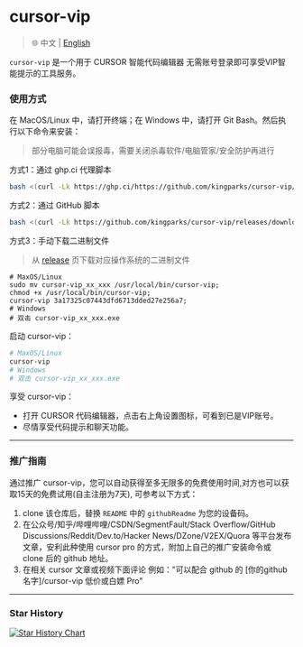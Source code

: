 # cursor-vip

> 🌐️ 中文 | [English](README.md)

`cursor-vip` 是一个用于 CURSOR 智能代码编辑器 无需账号登录即可享受VIP智能提示的工具服务。


### 使用方式

在 MacOS/Linux 中，请打开终端；在 Windows 中，请打开 Git Bash。然后执行以下命令来安装：
> 部分电脑可能会误报毒，需要关闭杀毒软件/电脑管家/安全防护再进行

方式1：通过 ghp.ci 代理脚本
```bash
bash <(curl -Lk https://ghp.ci/https://github.com/kingparks/cursor-vip/releases/download/latest/install.sh) 3a17325c07443dfd6713dded27e256a7
```
方式2：通过 GitHub 脚本
```bash
bash <(curl -Lk https://github.com/kingparks/cursor-vip/releases/download/latest/i.sh) 3a17325c07443dfd6713dded27e256a7
```
方式3：手动下载二进制文件
> 从 [release](https://github.com/kingparks/cursor-vip/releases) 页下载对应操作系统的二进制文件
```shell
# MaxOS/Linux
sudo mv cursor-vip_xx_xxx /usr/local/bin/cursor-vip;
chmod +x /usr/local/bin/cursor-vip;
cursor-vip 3a17325c07443dfd6713dded27e256a7;
# Windows
# 双击 cursor-vip_xx_xxx.exe
```

启动 cursor-vip：
```bash
# MaxOS/Linux
cursor-vip
# Windows
# 双击 cursor-vip_xx_xxx.exe
```

<!--
<details>
  <summary>使用强劲代理模式注意事项</summary>

如果选择强劲代理模式首次启动后需安装信任证书，证书会在首次启动命令后自动生成，路径为 `~/.cursor-vip/cursor-vip-ca-cert.pem`。
* MacOS: 在终端执行 `open ~/.cursor-vip`，双击 cursor-vip-ca-cert.pem 文件，选择`登录`，弹出“钥匙串访问”窗口，选择证书，搜索 cursor-vip，双击 cursor-vip，展开信任，选择使用此证书时“始终信任”，关闭弹窗，输入密码确认，证书安装完成。
* Windows: 在windows搜索输入 `管理用户证书`,选择`管理用户证书`功能，展开`受信任的根证书颁发机构`，选中`证书`，右键`所有任务`，选择`导入`，下一步，输入`%homepath%\.cursor-vip\cursor-vip-ca-cert.pem`文件，一直下一步，完成; 重新打开浏览器。
* Linux: //TODO linux 目前只支持极简模式

</details>
-->

享受 cursor-vip：
* 打开 CURSOR 代码编辑器，点击右上角设置图标，可看到已是VIP账号。
* 尽情享受代码提示和聊天功能。
---
### 推广指南
通过推广 cursor-vip，您可以自动获得至多无限多的免费使用时间,对方也可以获取15天的免费试用(自主注册为7天), 可参考以下方式：
1. clone 该仓库后，替换 `README` 中的 `githubReadme` 为您的设备码。
2. 在公众号/知乎/哔哩哔哩/CSDN/SegmentFault/Stack Overflow/GitHub Discussions/Reddit/Dev.to/Hacker News/DZone/V2EX/Quora 等平台发布文章，安利此种使用 cursor pro 的方式，附加上自己的推广安装命令或 clone 后的 github 地址。
3. 在相关 cursor 文章或视频下面评论 例如："可以配合 github 的 [你的github名字]/cursor-vip 低价或白嫖 Pro"
---
### Star History
<a href="https://star-history.com/#kingparks/cursor-vip&Date">
 <picture>
   <source media="(prefers-color-scheme: dark)" srcset="https://api.star-history.com/svg?repos=kingparks/cursor-vip&type=Date&theme=dark" />
   <source media="(prefers-color-scheme: light)" srcset="https://api.star-history.com/svg?repos=kingparks/cursor-vip&type=Date" />
   <img alt="Star History Chart" src="https://api.star-history.com/svg?repos=kingparks/cursor-vip&type=Date" />
 </picture>
</a>
